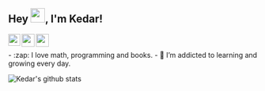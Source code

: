 ## Hey <img src="https://github.com/TheDudeThatCode/TheDudeThatCode/blob/master/Assets/Hi.gif" width="29px">, I'm Kedar!

<a href="https://www.linkedin.com/in/kedar-hargude-608850140">
  <img align="left" width="24px" src="https://cdn.jsdelivr.net/npm/simple-icons@v3/icons/linkedin.svg"  />
</a>
<a href="https://twitter.com/Kedar_Hargude?s=08">
  <img align="left" width="26px" src="https://cdn.jsdelivr.net/npm/simple-icons@v3/icons/twitter.svg" />
</a>
<a href="mailto:hargude481@gmail.com">
  <img align="left" width="26px" src="https://cdn.jsdelivr.net/npm/simple-icons@v3/icons/gmail.svg" />
</a>
<br>
<br>
- :zap: I love math, programming and books.
- 🌱 I’m addicted to learning and growing every day.

![Kedar's github stats](https://github-readme-stats.vercel.app/api?username=kedar-hargude&show_icons=true&hide_border=true)
<br />

